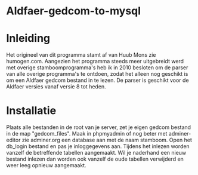 # Aldfaer-gedcom-to-mysql

# Inleiding
Het origineel van dit programma stamt af van Huub Mons zie humogen.com. Aangezien het programma steeds meer uitgebreidt werd met overige stamboomprogramma's heb ik in 2010 besloten om de parser van alle overige programma's te ontdoen, zodat het alleen nog geschikt is om een Aldfaer gedcom bestand in te lezen. De parser is geschikt voor de Aldfaer versies vanaf versie 8 tot heden.

# Installatie
Plaats alle bestanden in de root van je server, zet je eigen gedcom bestand in de map "gedcom_files".
Maak in phpmyadmin of nog beter met adminer-editor zie adminer.org een database aan met de naam stamboom.
Open het db_login bestand en pas je inloggegevens aan.
Tijdens het inlezen worden vanzelf de betreffende tabellen aangemaakt.
Wil je naderhand een nieuw bestand inlezen dan worden ook vanzelf de oude tabellen verwijderd en weer leeg opnieuw aangemaakt.
